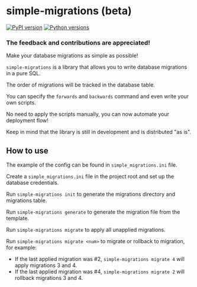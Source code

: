# simple-migrations (beta)

[![PyPI version](https://img.shields.io/pypi/v/simple-migrations.svg)](https://pypi.org/project/simple-migrations)
[![Python versions](https://img.shields.io/pypi/pyversions/simple-migrations.svg)](https://pypi.org/project/simple-migrations)

### The feedback and contributions are appreciated!

Make your database migrations as simple as possible!

`simple-migrations` is a library that allows you to write database migrations in a pure SQL.

The order of migrations will be tracked in the database table.

You can specify the `forwards` and `backwards` command and even write your own scripts.

No need to apply the scripts manually, you can now automate your deployment flow!

Keep in mind that the library is still in development and is distributed "as is".

## How to use

The example of the config can be found in `simple_migrations.ini` file.

Create a `simple_migrations.ini` file in the project root and set up the database credentials.

Run `simple-migrations init` to generate the migrations directory and migrations table.

Run `simple-migrations generate` to generate the migration file from the template.

Run `simple-migrations migrate` to apply all unapplied migrations.

Run `simple-migrations migrate <num>` to migrate or rollback to <num> migration, for example:

- If the last applied migration was #2, `simple-migrations migrate 4` will apply migrations 3 and 4.
- If the last applied migration was #4, `simple-migrations migrate 2` will rollback migrations 3 and 4.
